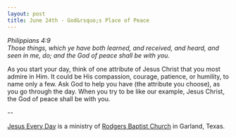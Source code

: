 ```yaml
---
layout: post
title: June 24th - God&rsquo;s Place of Peace
---
```


_Philippians 4:9  
Those things, which ye have both learned, and received, and heard,
and seen in me, do; and the God of peace shall be with you._

As you start your day, think of one attribute of Jesus Christ that
you most admire in Him. It could be His compassion, courage,
patience, or humility, to name only a few. Ask God to help you have
(the attribute you choose), as you go through the day. When you try
to be like our example, Jesus Christ, the God of peace shall be with
you.

 --

<a href=http://jesuseveryday.net>Jesus Every Day</a> is a ministry of <a href=http://rodgersbaptist.net>Rodgers Baptist Church</a> in Garland, Texas.
